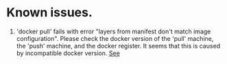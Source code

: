 # Known issues. 

1. 'docker pull' fails with error "layers from manifest don't match image configuration". 
   Please check the docker version of the 'pull' machine, the 'push' machine, and the docker register. It seems that this is caused by incompatible docker version. [See](https://github.com/docker/distribution/issues/1439)
